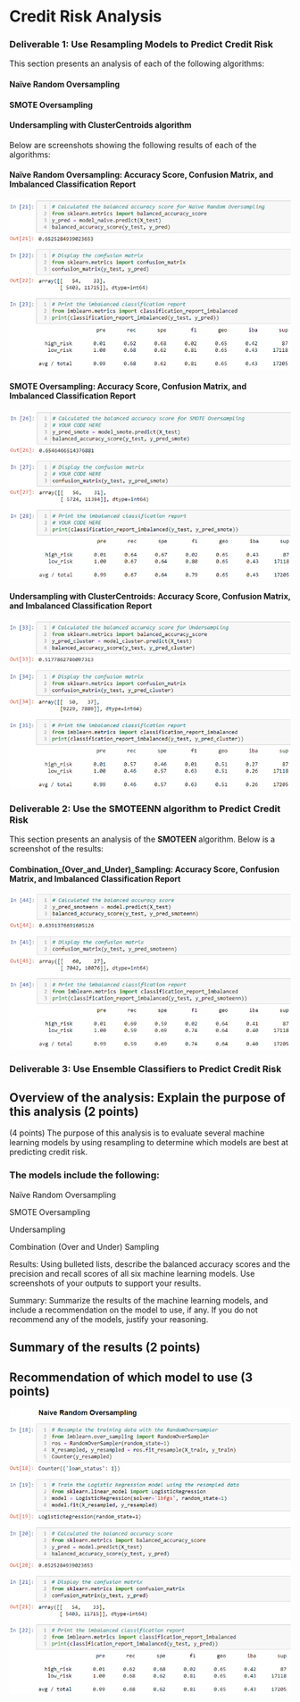 # Credit Risk Analysis

### Deliverable 1: Use Resampling Models to Predict Credit Risk  

This section presents an analysis of each of the following algorithms:

#### Naïve Random Oversampling</p>
#### SMOTE Oversampling</p>
#### Undersampling with ClusterCentroids algorithm</p>

Below are screenshots showing the following results of each of the algorithms:
#### Naïve Random Oversampling: Accuracy Score, Confusion Matrix, and Imbalanced Classification Report
![Naive_Random_Oversampling.png](Resources/Naive_Random_Oversampling_2.png)
#### SMOTE Oversampling: Accuracy Score, Confusion Matrix, and Imbalanced Classification Report
![SMOTE_Oversampling.png](Resources/SMOTE_Oversampling_2.png)
#### Undersampling with ClusterCentroids: Accuracy Score, Confusion Matrix, and Imbalanced Classification Report
![Undersampling.png](Resources/Undersampling_2.png)

### Deliverable 2: Use the SMOTEENN algorithm to Predict Credit Risk

This section presents an analysis of the <b>SMOTEEN</b> algorithm. Below is a screenshot of the results:
#### Combination_(Over_and_Under)_Sampling: Accuracy Score, Confusion Matrix, and Imbalanced Classification Report
![Combination_(Over_and_Under)_Sampling.png](Resources/Combination_(Over_and_Under)_Sampling_2.png)

### Deliverable 3: Use Ensemble Classifiers to Predict Credit Risk

## Overview of the analysis: Explain the purpose of this analysis (2 points)

(4 points) The purpose of this analysis is to evaluate several machine learning models by using resampling to determine which models are best at predicting credit risk.

### The models include the following:

Naïve Random Oversampling</p>
SMOTE Oversampling</p>
Undersampling</p>
Combination (Over and Under) Sampling</p>

Results: Using bulleted lists, describe the balanced accuracy scores and the precision and recall scores of all six machine learning models. Use screenshots of your outputs to support your results.

Summary: Summarize the results of the machine learning models, and include a recommendation on the model to use, if any. If you do not recommend any of the models, justify your reasoning.

## Summary of the results (2 points)
## Recommendation of which model to use (3 points)

![Naive_Random_Oversampling.png](Resources/Naive_Random_Oversampling.png)
